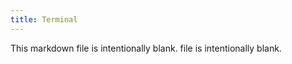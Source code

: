 ```yaml
---
title: Terminal
---
```


<!--
<p align="center">
<img src="" alt="" width="800px" />
</p>
-->

<!--
<p align="center">
<img src="" alt="" width="800px" />
</p>
-->

This markdown file is intentionally blank. file is intentionally blank.
